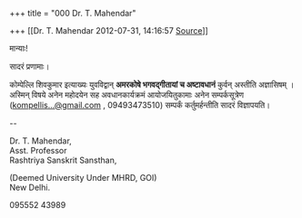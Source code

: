 +++
title = "000 Dr. T. Mahendar"

+++
[[Dr. T. Mahendar	2012-07-31, 14:16:57 [Source](https://groups.google.com/g/samskrita/c/X1HIo9KMtoo)]]



मान्याः!

सादरं प्रणामाः।

कोम्पेल्लि शिवकुमार इत्याख्यः युवविद्वान् **अमरकोषे भगवद्गीतायां च अष्टावधानं** कुर्वन् अस्तीति अज्ञासिषम् । अस्मिन् विषये अनेन महोदयेन सह अवधानकार्यक्रमं आयोजयितुकामाः अनेन सम्पर्कसूत्रेण ([kompellis...@gmail.com]() , 09493473510) सम्पर्कं कर्तुमर्हन्तीति सादरं विज्ञापयति।  

  

--  

Dr. T. Mahendar,  
    Asst. Professor  
Rashtriya Sanskrit Sansthan,

(Deemed University Under MHRD, GOI)  
New Delhi.

095552 43989

  

